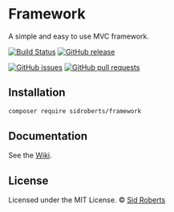 # Framework

A simple and easy to use MVC framework.



[![Build Status](https://img.shields.io/travis/SidRoberts/framework/4.0.x.svg?style=for-the-badge)](https://travis-ci.org/SidRoberts/framework)
[![GitHub release](https://img.shields.io/github/release/SidRoberts/framework.svg?style=for-the-badge)]()

[![GitHub issues](https://img.shields.io/github/issues-raw/SidRoberts/framework.svg?style=for-the-badge)](https://github.com/SidRoberts/framework/issues)
[![GitHub pull requests](https://img.shields.io/github/issues-pr-raw/SidRoberts/framework.svg?style=for-the-badge)](https://github.com/SidRoberts/framework/pulls)



## Installation

```bash
composer require sidroberts/framework
```



## Documentation

See the [Wiki](https://github.com/SidRoberts/framework/wiki).



## License

Licensed under the MIT License.
© [Sid Roberts](https://github.com/SidRoberts)

